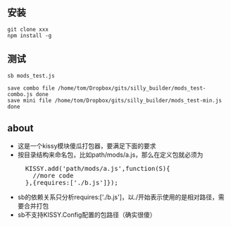 安装
----
    git clone xxx
    npm install -g

测试
------
    sb mods_test.js

    save combo file /home/tom/Dropbox/gits/silly_builder/mods_test-combo.js done
    save mini file /home/tom/Dropbox/gits/silly_builder/mods_test-min.js done

about
------
* 这是一个kissy模块傻瓜打包器，要满足下面的要求
* 按目录结构来命名包，比如path/mods/a.js，那么在定义包就必须为
  <pre>
    KISSY.add('path/mods/a.js',function(S){
	  //more code 
	},{requires:['./b.js']});
  </pre>
* sb的依赖关系只分析requires:['./b.js']，以./开始表示使用的是相对路径，需要合并打包
* sb不支持KISSY.Config配置的包路径（确实很傻）
